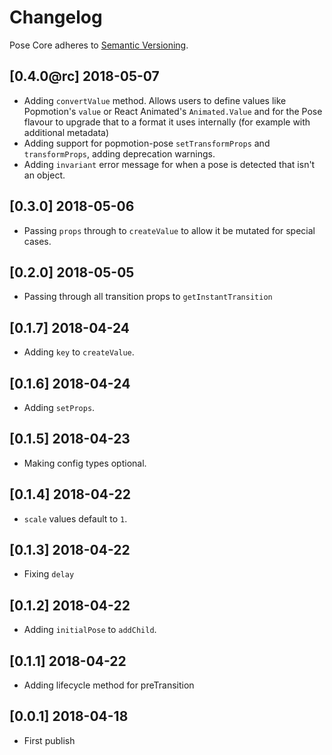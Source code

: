 # Changelog

Pose Core adheres to [Semantic Versioning](http://semver.org/).

## [0.4.0@rc] 2018-05-07

- Adding `convertValue` method. Allows users to define values like Popmotion's `value` or React Animated's `Animated.Value` and for the Pose flavour to upgrade that to a format it uses internally (for example with additional metadata)
- Adding support for popmotion-pose `setTransformProps` and `transformProps`, adding deprecation warnings.
- Adding `invariant` error message for when a pose is detected that isn't an object.

## [0.3.0] 2018-05-06

- Passing `props` through to `createValue` to allow it be mutated for special cases.

## [0.2.0] 2018-05-05

- Passing through all transition props to `getInstantTransition`

## [0.1.7] 2018-04-24

- Adding `key` to `createValue`.

## [0.1.6] 2018-04-24

- Adding `setProps`.

## [0.1.5] 2018-04-23

- Making config types optional.

## [0.1.4] 2018-04-22

- `scale` values default to `1`.

## [0.1.3] 2018-04-22

- Fixing `delay`

## [0.1.2] 2018-04-22

- Adding `initialPose` to `addChild`.

## [0.1.1] 2018-04-22

- Adding lifecycle method for preTransition

## [0.0.1] 2018-04-18

- First publish
